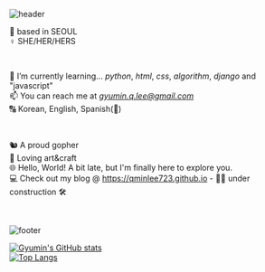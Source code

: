 ![header](https://capsule-render.vercel.app/api?type=wave&color=gradient&height=250&section=header&text=GYUMIN%20LEE&fontSize=60)


📍 based in SEOUL <br>
♀️ SHE/HER/HERS <br>


<br>

🌱 I’m currently learning... *python*, *html*, *css*, *algorithm*, *django* and "javascript" <br>
📫 You can reach me at *gyumin.q.lee@gmail.com*<br>
🔠 Korean, English, Spanish(👶) <br>

<br>

🐿️ A proud gopher <br>
🎨 Loving art&craft <br>
🌐 Hello, World! A bit late, but I'm finally here to explore you. <br>
💻 Check out my blog @ https://qminlee723.github.io - 👷‍♀️ under construction 🛠️

<br>

![footer](https://capsule-render.vercel.app/api?type=wave&color=gradient&height=200&section=footer)

<!---
qminlee723/qminlee723 is a ✨ special ✨ repository because its `README.md` (this file) appears on your GitHub profile.
You can click the Preview link to take a look at your changes.
--->

[![Gyumin's GitHub stats](https://github-readme-stats.vercel.app/api?username=qminlee723&show_icons=true&theme=radical)](https://github.com/anuraghazra/github-readme-stats)
<br>
[![Top Langs](https://github-readme-stats.vercel.app/api/top-langs/?username=qminlee723&layout=compact&theme=radical)](https://github.com/anuraghazra/github-readme-stats)
